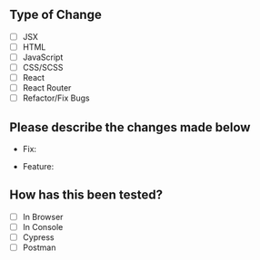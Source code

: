 ## Type of Change
- [ ] JSX
- [ ] HTML
- [ ] JavaScript
- [ ] CSS/SCSS
- [ ] React
- [ ] React Router
- [ ] Refactor/Fix Bugs

## Please describe the changes made below

- Fix:



- Feature:



## How has this been tested?
- [ ] In Browser
- [ ] In Console
- [ ] Cypress
- [ ] Postman
